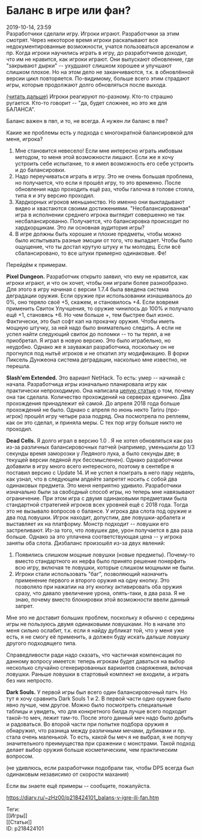 Баланс в игре или фан?
=======================

   
 2019-10-14, 23:59   
  Разработчики сделали игру. Игроки играют. Разработчики за этим смотрят. Через некоторое время игроки раскапывают все недокументированные возможности, учатся пользоваться арсеналом и пр. Когда игроки научились играть в игру, до разработчиков доходит, что им не нравится, как игроки играют. Они выпускают обновление, где "закрывают дырки" -- ухудшают слишком хорошее и улучшают слишком плохое. Но на этом дело не заканчиваются, т.к. в обновлённой версии цикл повторяется. По-видимому, больше всего этим страдают игры, которые продолжают долго обновляться после выхода.   
   
  [(читать дальше)](https://zHz00.diary.ru/p218424101.htm?index=1#linkmore218424101m1)    Игроки реагируют по-разному. Кто-то страшно ругается. Кто-то говорит -- "да, будет сложнее, но это же для БАЛАНСА".   
   
 Баланс важен в пвп, и то, не всегда. А нужен ли баланс в пве?   
   
 Какие же проблемы есть у подхода с многократной балансировкой для меня, игрока?   
 1. Мне становится невесело! Если мне интересно играть имбовым методом, то меня этой возможности лишают. Если же я хочу устроить себе испытание, то я имел возможность его себе устроить и до балансировки.   
 2. Надо переучиваться играть в игру. Это не очень большая проблема, но получается, что если я прошёл игру, то это временно. После обновления надо проходить ещё раз, чтобы галочка в голове стояла, типа я и эту версию проходил.   
 3. Хардкорных игроков меньшинство. Но именно они выкладывают видео и хвастаются своими достижениями. "Несбалансированная" игра в исполнении среднего игрока выглядит совершенно не так несбалансированно. Получается, что балансировка происходит по хардкорщикам. Это ли основная аудитория игры?   
 4. В игре должны быть хорошие и плохие предметы, чтобы можно было испытывать разные эмоции от того, что выпадает. Чтобы было ощущение, что ты достал крутую штуку и ты молодец. Если всё сбалансировано, то все штуки примерно одинаковые. Фе!   
   
 Перейдём к примерам.   
   
  **Pixel Dungeon.**  Разработчик открыто заявил, что ему не нравится, как игроки играют, и что он хочет, чтобы они играли более разнообразно. Для этого в игру начиная с версии 1.7.4 была введена система деградации оружия. Если оружие при использовании изнашивалось до 0%, оно теряло своё +5, скажем, и становилось +4. Если вовремя применить Свиток Улучшения, то оружие чинилось до 100% и получало ещё +1, становясь +6. Но чем больше +, тем быстрее был износ. Фактически, это был софт кап на прокачку оружия. Чтобы иметь мощную штучку, за ней надо было внимательно следить. А если не успел найти следующий свиток до поломки -- то ты терял, а не приобретал. Я играл в новую версию. Это было играбельно, но неудобно. Однако же я зауважал разработчика, поскольку он не прогнулся под нытьё игроков и не откатил эту модификацию. В форки Пиксель Дунжеона система деградации, насколько мне известно, не перешла.   
   
  **Slash'em Extended.**  Это вариант NetHack. То есть: умер -- начинай с начала. Разработчица игры изначально планировала игру как практически непроходимую. Она написала  [целую статью](О%20попытках%20вариантов%20NetHack%20сбалансировать%20игру%20и%20сделать%20её%20сложнее...)  о том, почему она так сделала. Количество прохождений на серверах единично. Два прохождения принадлежит ей самой. До апреля 2018 года больше прохождений не было. Однако с апреля по июнь некто Tariru (про-игрок) прошёл игру четыре раза подряд. Она посмотрела по реплеям, как он это сделал, и приняла меры. С тех пор игру больше никто не проходил.   
   
  **Dead Cells.**  Я долго играл в версию 1.0 . Я не хотел обновляться как раз из-за различных балансировочных патчей (например, уменьшили до 1/3 секунды время заморозки у Ледяного лука, а было секунды две; в текущей версии ледяной лук бессмысленен). Однако разработчики добавили в игру много всего интересного, поэтому в сентябре я поставил версию с Update 14. И не успел я поиграть в него пару недель, как узнал, что в следующем апдейте запретят носить с собой два одинаковых предмета. Это меня неприятно удивило. Разработчики изначально были за свободный способ игры, но теперь мне навязывают ограничение. При этом игра с двумя одинаковыми предметами была стандартной стратегией игроков всех уровней ещё с 2018 года. Тогда это не вызывало вопросов о балансе. У игрока два слота под оружие и два под ловушки. Игрок находит, допустим, две ловушки-арбалета и выставляет их на платформу. Монстр подходит -- ловушки его застреливают. Из-за того, что ловушек две, урон получается в два раза больше. Однако за это уплачена соответствующая цена -- у игрока заняты оба слота. Дизбаланс произошёл из-за двух явлений:   
 1. Появились слишком мощные ловушки (новые предметы). Почему-то вместо стандартного их нерфа было принято решение понерфить всю игру, включая те ловушки, которые слишком мощными не были.   
 2. Игроки стали использовать "баг", позволяющий назначить применение первого и второго оружия на одну кнопку. Это позволяло при нажатии на эту кнопку активировать оба оружия сразу, что давало увеличение урона, опять-таки, в два раза. Я не знаю, почему вместо блокировки этой возможности ввели данный запрет.   
   
 Мне это не доставит больших проблем, поскольку я обычно с середины игры не пользуюсь двумя одинаковыми ловушками. Но в начале это меня сильно ослабит, т.к. если я найду дубликат той, что у меня уже есть, я не смогу её применить, а должен буду искать дальше ловушку другого подходящего типа.   
   
 Справедливости ради надо сказать, что частичная компенсация по данному вопросу имеется: теперь игрокам будет даваться на выбор несколько случайно сгенерированных вариантов снаряжения, включая ловушки. Раньше ловушки в стартовый комплект не входили, а играть без них непросто.   
   
  **Dark Souls.**  У первой игры был всего один балансировочный патч. Но тут я хочу сравнить Dark Souls 1 и 2. В первой части одно оружие было явно лучше, чем другое. Можно было посмотреть специальные таблицы и увидеть, что для конкретного билда лучше всего подходит такой-то меч, лежит там-то. После этого данный меч надо было добыть и радоваться. Во второй части при попытке подбора оружия я обнаружил, что разница между различными мечами, дубинами и пр. стала очень маленькой. То есть, какой бы меч я не выбрал, я не получу значительного преимущества при сражении с монстрами. Такой подход делает выбор оружия больше косметическим, чем практическим вопросом.   
   
 (не удивлюсь, если разработчики подобрали так, чтобы DPS всегда был одинаковым независимо от скорости махания)   
   
 Если вы знаете ещё примеры -- сообщите, пожалуйста.     
    
 <https://diary.ru/~zHz00/p218424101_balans-v-igre-ili-fan.htm>   
   
 Теги:   
 [[Игры]]   
 [[Статьи]]   
 ID: p218424101